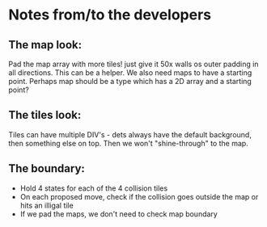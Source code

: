 # Notes from/to the developers

## The map look:
Pad the map array with more tiles! just give it 50x walls os outer padding in all directions.
This can be a helper. We also need maps to have a starting point. Perhaps map should be a type which has a 2D array and a starting point?

## The tiles look:
Tiles can have multiple DIV's - dets always have the default background, then something else on top.
Then we won't "shine-through" to the map.

## The boundary:
- Hold 4 states for each of the 4 collision tiles
- On each proposed move, check if the collision goes outside the map or hits an illigal tile
- If we pad the maps, we don't need to check map boundary